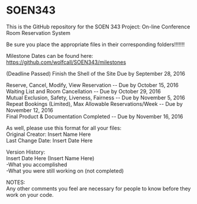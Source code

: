 # SOEN343

This is the GitHub repository for the SOEN 343 Project:
On-line Conference Room Reservation System  
  
Be sure you place the appropriate files in their corresponding folders!!!!!!!  
  
Milestone Dates can be found here: https://github.com/wolfcall/SOEN343/milestones  
  
(Deadline Passed) Finish the Shell of the Site Due by September 28, 2016  
  
Reserve, Cancel, Modify, View Reservation -- Due by October 15, 2016  
Waiting List and Room Cancellation -- Due by October 29, 2016  
Mutual Exclusion, Safety, Liveness, Fairness -- Due by November 5, 2016  
Repeat Bookings (Limited), Max Allowable Reservations/Week -- Due by November 12, 2016  
Final Product & Documentation Completed -- Due by November 16, 2016  

As well, please use this format for all your files:  
Original Creator: Insert Name Here   
Last Change Date: Insert Date Here  
  
Version History:   
Insert Date Here (Insert Name Here)  
  -What you accomplished  
  -What you were still working on (not completed)  
  
NOTES:  
Any other comments you feel are necessary for people to know before they work on your code.  
